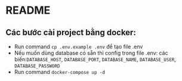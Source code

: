 # README

## Các bước cài project bằng docker:
* Run command `cp .env.example .env` để tạo file .env
* Nếu muốn dùng database có sẵn thì config trong file .env: các biến:`DATABASE_HOST`, `DATABASE_PORT`, `DATABASE_NAME`, `DATABASE_USER`, `DATABASE_PASSWORD`
* Run command `docker-compose up -d`
